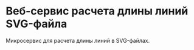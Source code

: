 Веб-сервис расчета длины линий SVG-файла
========================================

Микросервис для расчета длины линий в SVG-файлах.